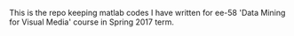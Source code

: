 This is the repo keeping matlab codes I have written for ee-58 'Data Mining for Visual Media' course in Spring 2017 term.
